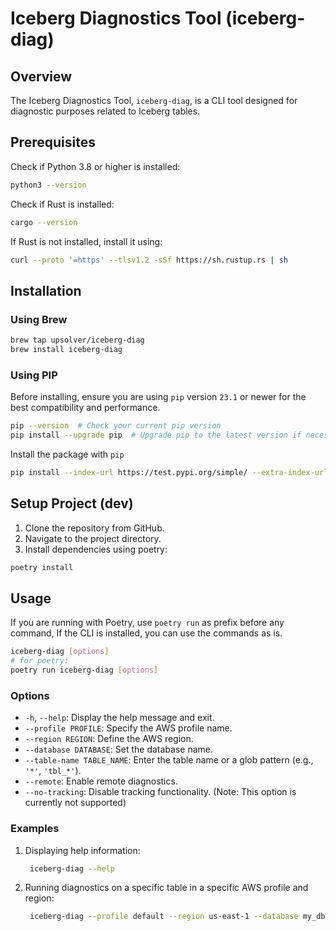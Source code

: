 # Iceberg Diagnostics Tool (iceberg-diag)

## Overview

The Iceberg Diagnostics Tool, `iceberg-diag`, is a CLI tool designed for diagnostic purposes related to Iceberg tables. 

## Prerequisites

Check if Python 3.8 or higher is installed:
```bash
python3 --version
```
Check if Rust is installed:
```bash
cargo --version
```
If Rust is not installed, install it using:
```bash
curl --proto '=https' --tlsv1.2 -sSf https://sh.rustup.rs | sh
```

## Installation


### Using Brew
 ```bash
 brew tap upsolver/iceberg-diag
 brew install iceberg-diag
 ```

### Using PIP
Before installing, ensure you are using `pip` version `23.1` or newer for the best compatibility and performance.
```bash
pip --version  # Check your current pip version
pip install --upgrade pip  # Upgrade pip to the latest version if necessary
```
Install the package with `pip`
```bash
pip install --index-url https://test.pypi.org/simple/ --extra-index-url https://pypi.org/simple iceberg-diag
```


## Setup Project (dev)


1. Clone the repository from GitHub.
2. Navigate to the project directory.
3. Install dependencies using poetry:

```bash
poetry install
```


## Usage
If you are running with Poetry, use `poetry run` as prefix before any command,
If the CLI is installed, you can use the commands as is.
```bash
iceberg-diag [options]
# for poetry:
poetry run iceberg-diag [options]
```

### Options

- `-h`, `--help`: Display the help message and exit.
- `--profile PROFILE`: Specify the AWS profile name.
- `--region REGION`: Define the AWS region.
- `--database DATABASE`: Set the database name.
- `--table-name TABLE_NAME`: Enter the table name or a glob pattern (e.g., `'*'`, `'tbl_*'`).
- `--remote`: Enable remote diagnostics.
- `--no-tracking`: Disable tracking functionality. (Note: This option is currently not supported)

### Examples
1. Displaying help information:
    ```bash
     iceberg-diag --help
    ```
2. Running diagnostics on a specific table in a specific AWS profile and region:
   ```bash
    iceberg-diag --profile default --region us-east-1 --database my_db --table-name '*'
    ```